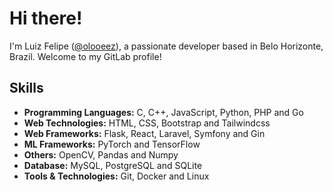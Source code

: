 # Hi there!

I'm Luiz Felipe ([@olooeez](https://gitlab.com/olooeez)), a passionate developer based in Belo Horizonte, Brazil. Welcome to my GitLab profile!

## Skills

- **Programming Languages:** C, C++, JavaScript, Python, PHP and Go
- **Web Technologies:** HTML, CSS, Bootstrap and Tailwindcss
- **Web Frameworks:** Flask, React, Laravel, Symfony and Gin
- **ML Frameworks:** PyTorch and TensorFlow
- **Others:** OpenCV, Pandas and Numpy
- **Database:** MySQL, PostgreSQL and SQLite
- **Tools & Technologies:** Git, Docker and Linux

